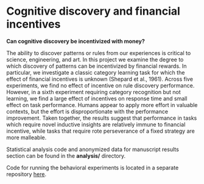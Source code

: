 # Cognitive discovery and financial incentives

**Can cognitive discovery be incentivized with money?**

The ability to discover patterns or rules from our experiences is critical to science, engineering, and art. In this project we examine the degree to which discovery of patterns can be incentivized by financial rewards.  In particular, we investigate a classic category learning task for which the effect of financial incentives is unknown (Shepard et al., 1961). Across five experiments, we find no effect of incentive on rule discovery performance. However, in a sixth experiment requiring category recognition but not learning, we find a large effect of incentives on response time and small effect on task performance. Humans appear to apply more effort in valuable contexts, but the effort is disproportionate with the performance improvement. Taken together, the results suggest that performance in tasks which require novel inductive insights are relatively immune to financial incentive, while tasks that require rote perseverance of a fixed strategy are more malleable.

Statistical analysis code and anonymized data for manuscript results section can be found in the **analysis/** directory. 

Code for running the behavioral experiments is located in a separate repository [here](https://github.com/NYUCCL/cognitive_effort_experiment).
